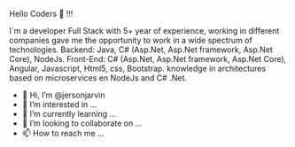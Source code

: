 Hello Coders 🚀 !!!

I´m a developer Full Stack with 5+ year of experience, working in different companies gave me the opportunity to work in a wide spectrum of technologies.
Backend: Java, C# (Asp.Net, Asp.Net framework, Asp.Net Core), NodeJs. Front-End: C# (Asp.Net, Asp.Net framework, Asp.Net Core), Angular, Javascript, Html5, css, Bootstrap. knowledge in architectures based on microservices en NodeJs and C# .Net.


- 👋 Hi, I’m @jersonjarvin
- 👀 I’m interested in ...
- 🌱 I’m currently learning ...
- 💞️ I’m looking to collaborate on ...
- 📫 How to reach me ...

<!---
jersonjarvin/jersonjarvin is a ✨ special ✨ repository because its `README.md` (this file) appears on your GitHub profile.
You can click the Preview link to take a look at your changes.
--->
